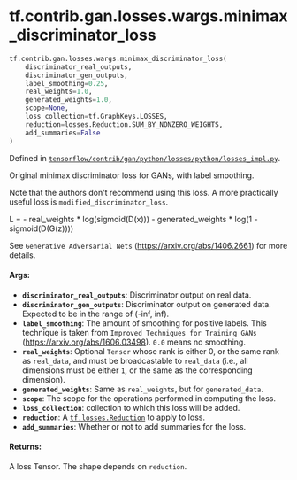 <div itemscope itemtype="http://developers.google.com/ReferenceObject">
<meta itemprop="name" content="tf.contrib.gan.losses.wargs.minimax_discriminator_loss" />
<meta itemprop="path" content="Stable" />
</div>

# tf.contrib.gan.losses.wargs.minimax_discriminator_loss

``` python
tf.contrib.gan.losses.wargs.minimax_discriminator_loss(
    discriminator_real_outputs,
    discriminator_gen_outputs,
    label_smoothing=0.25,
    real_weights=1.0,
    generated_weights=1.0,
    scope=None,
    loss_collection=tf.GraphKeys.LOSSES,
    reduction=losses.Reduction.SUM_BY_NONZERO_WEIGHTS,
    add_summaries=False
)
```



Defined in [`tensorflow/contrib/gan/python/losses/python/losses_impl.py`](https://www.tensorflow.org/code/tensorflow/contrib/gan/python/losses/python/losses_impl.py).

Original minimax discriminator loss for GANs, with label smoothing.

Note that the authors don't recommend using this loss. A more practically
useful loss is `modified_discriminator_loss`.

L = - real_weights * log(sigmoid(D(x)))
    - generated_weights * log(1 - sigmoid(D(G(z))))

See `Generative Adversarial Nets` (https://arxiv.org/abs/1406.2661) for more
details.

#### Args:

* <b>`discriminator_real_outputs`</b>: Discriminator output on real data.
* <b>`discriminator_gen_outputs`</b>: Discriminator output on generated data. Expected
    to be in the range of (-inf, inf).
* <b>`label_smoothing`</b>: The amount of smoothing for positive labels. This technique
    is taken from `Improved Techniques for Training GANs`
    (https://arxiv.org/abs/1606.03498). `0.0` means no smoothing.
* <b>`real_weights`</b>: Optional `Tensor` whose rank is either 0, or the same rank as
    `real_data`, and must be broadcastable to `real_data` (i.e., all
    dimensions must be either `1`, or the same as the corresponding
    dimension).
* <b>`generated_weights`</b>: Same as `real_weights`, but for `generated_data`.
* <b>`scope`</b>: The scope for the operations performed in computing the loss.
* <b>`loss_collection`</b>: collection to which this loss will be added.
* <b>`reduction`</b>: A <a href="../../../../../tf/losses/Reduction.md"><code>tf.losses.Reduction</code></a> to apply to loss.
* <b>`add_summaries`</b>: Whether or not to add summaries for the loss.


#### Returns:

A loss Tensor. The shape depends on `reduction`.